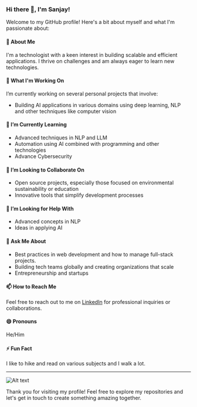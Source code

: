 ### Hi there 👋, I'm Sanjay!

Welcome to my GitHub profile! Here's a bit about myself and what I'm passionate about:

#### 🚀 About Me
I'm a technologist with a keen interest in building scalable and efficient applications. I thrive on challenges and am always eager to learn new technologies.

#### 🔭 What I'm Working On
I’m currently working on several personal projects that involve:
- Building AI applications in various domains using deep learning, NLP and other techniques like computer vision


#### 🌱 I’m Currently Learning
- Advanced techniques in NLP and LLM
- Automation using AI combined with programming and other technologies
- Advance Cybersecurity

#### 👯 I’m Looking to Collaborate On
- Open source projects, especially those focused on environmental sustainability or education
- Innovative tools that simplify development processes

#### 🤔 I’m Looking for Help With
- Advanced concepts in NLP 
- Ideas in applying AI

#### 💬 Ask Me About
- Best practices in web development and how to manage full-stack projects.
- Building tech teams globally and creating organizations that scale
- Entrepreneurship and startups

#### 📫 How to Reach Me
Feel free to reach out to me on [LinkedIn](https://www.linkedin.com/in/sanjayv) for professional inquiries or collaborations.

#### 😄 Pronouns
He/Him

#### ⚡ Fun Fact
I like to hike and read on various subjects and I walk a lot.

---
![Alt text]([url_to_image](https://www.researchgate.net/figure/Common-architectures-of-neural-networks-A-The-simplest-neural-network-comprises-three_fig2_339717934))


Thank you for visiting my profile! Feel free to explore my repositories and let's get in touch to create something amazing together.

